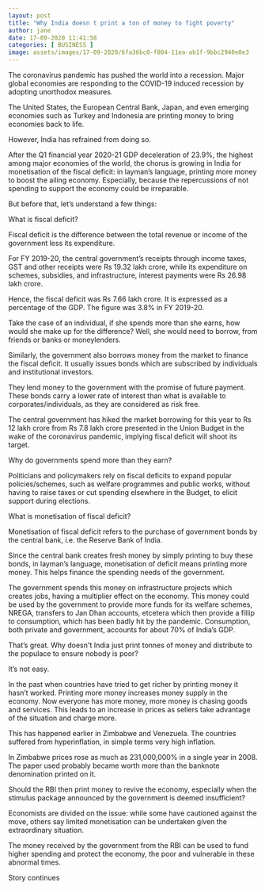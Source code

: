 ```yaml
---
layout: post
title: "Why India doesn t print a ton of money to fight poverty"
author: jane 
date: 17-09-2020 11:41:58 
categories: [ BUSINESS ] 
image: assets/images/17-09-2020/6fa36bc0-f804-11ea-ab1f-9bbc2940e0e3
---
```

The coronavirus pandemic has pushed the world into a recession. Major global economies are responding to the COVID-19 induced recession by adopting unorthodox measures.

The United States, the European Central Bank, Japan, and even emerging economies such as Turkey and Indonesia are printing money to bring economies back to life.

However, India has refrained from doing so.

After the Q1 financial year 2020-21 GDP deceleration of 23.9%, the highest among major economies of the world, the chorus is growing in India for monetisation of the fiscal deficit: in layman’s language, printing more money to boost the ailing economy. Especially, because the repercussions of not spending to support the economy could be irreparable.

But before that, let’s understand a few things:

What is fiscal deficit?

Fiscal deficit is the difference between the total revenue or income of the government less its expenditure.

For FY 2019-20, the central government’s receipts through income taxes, GST and other receipts were Rs 19.32 lakh crore, while its expenditure on schemes, subsidies, and infrastructure, interest payments were Rs 26.98 lakh crore.

Hence, the fiscal deficit was Rs 7.66 lakh crore. It is expressed as a percentage of the GDP. The figure was 3.8% in FY 2019-20.

Take the case of an individual, if she spends more than she earns, how would she make up for the difference? Well, she would need to borrow, from friends or banks or moneylenders.

Similarly, the government also borrows money from the market to finance the fiscal deficit. It usually issues bonds which are subscribed by individuals and institutional investors.

They lend money to the government with the promise of future payment. These bonds carry a lower rate of interest than what is available to corporates/individuals, as they are considered as risk free.

The central government has hiked the market borrowing for this year to Rs 12 lakh crore from Rs 7.8 lakh crore presented in the Union Budget in the wake of the coronavirus pandemic, implying fiscal deficit will shoot its target.

Why do governments spend more than they earn?

Politicians and policymakers rely on fiscal deficits to expand popular policies/schemes, such as welfare programmes and public works, without having to raise taxes or cut spending elsewhere in the Budget, to elicit support during elections.

What is monetisation of fiscal deficit?

Monetisation of fiscal deficit refers to the purchase of government bonds by the central bank, i.e. the Reserve Bank of India.

Since the central bank creates fresh money by simply printing to buy these bonds, in layman’s language, monetisation of deficit means printing more money. This helps finance the spending needs of the government.

The government spends this money on infrastructure projects which creates jobs, having a multiplier effect on the economy. This money could be used by the government to provide more funds for its welfare schemes, NREGA, transfers to Jan Dhan accounts, etcetera which then provide a fillip to consumption, which has been badly hit by the pandemic. Consumption, both private and government, accounts for about 70% of India’s GDP.

That’s great. Why doesn't India just print tonnes of money and distribute to the populace to ensure nobody is poor?

It’s not easy.

In the past when countries have tried to get richer by printing money it hasn’t worked. Printing more money increases money supply in the economy. Now everyone has more money, more money is chasing goods and services. This leads to an increase in prices as sellers take advantage of the situation and charge more.

This has happened earlier in Zimbabwe and Venezuela. The countries suffered from hyperinflation, in simple terms very high inflation.

In Zimbabwe prices rose as much as 231,000,000% in a single year in 2008. The paper used probably became worth more than the banknote denomination printed on it.

Should the RBI then print money to revive the economy, especially when the stimulus package announced by the government is deemed insufficient?

Economists are divided on the issue: while some have cautioned against the move, others say limited monetisation can be undertaken given the extraordinary situation.

The money received by the government from the RBI can be used to fund higher spending and protect the economy, the poor and vulnerable in these abnormal times.

Story continues